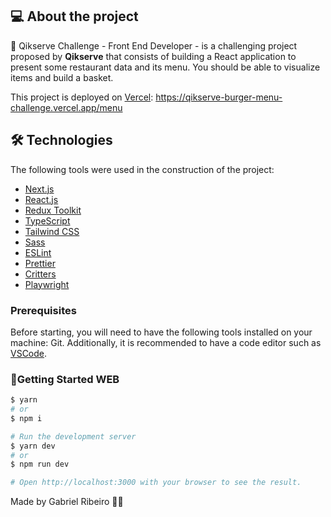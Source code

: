 ## 💻 About the project

📝 Qikserve Challenge - Front End Developer - is a challenging project proposed by **Qikserve** that consists of building a React application to present some restaurant data and its menu. You should be able to visualize items and build a basket.

This project is deployed on [Vercel][vercel]: https://qikserve-burger-menu-challenge.vercel.app/menu

## 🛠 Technologies

The following tools were used in the construction of the project:

- [Next.js][nextjs]
- [React.js][reactjs]
- [Redux Toolkit][redux-toolkit]
- [TypeScript][typescript]
- [Tailwind CSS][tailwindcss]
- [Sass][sass]
- [ESLint][eslint]
- [Prettier][prettier]
- [Critters][critters]
- [Playwright][playwright]

### Prerequisites

Before starting, you will need to have the following tools installed on your machine: Git.
Additionally, it is recommended to have a code editor such as [VSCode][vscode].

### 📱Getting Started **WEB**

```bash
$ yarn
# or
$ npm i

# Run the development server
$ yarn dev
# or
$ npm run dev

# Open http://localhost:3000 with your browser to see the result.

```

Made by Gabriel Ribeiro 👋🏽

[nextjs]: https://nextjs.org/
[reactjs]: https://reactjs.org
[redux-toolkit]: https://redux-toolkit.js.org/
[typescript]: https://www.typescriptlang.org/
[tailwindcss]: https://tailwindcss.com/
[sass]: https://sass-lang.com/
[eslint]: https://eslint.org/
[prettier]: https://prettier.io/
[critters]: https://www.npmjs.com/package/critters
[vercel]: https://vercel.com/
[vscode]: https://code.visualstudio.com/
[git]: https://git-scm.com/
[playwright]: https://playwright.dev/docs/intro
